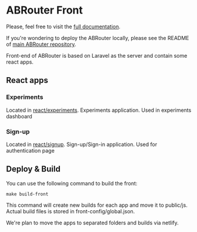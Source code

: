 # ABRouter Front

Please, feel free to visit the [full documentation](https://docs.abrouter.com/docs/intro/).

If you're wondering to deploy the ABRouter locally, please see the README of [main ABRouter repository](https://github.com/abrouter/abrouter). 

Front-end of ABRouter is based on Laravel as the server and contain some react apps.

## React apps


### Experiments

Located in [react/experiments](https://github.com/abrouter/front/tree/main/react/experiments). Experiments application. Used in experiments dashboard


### Sign-up

Located in [react/signup](https://github.com/abrouter/front/tree/main/react/signup). Sign-up/Sign-in application. Used for authentication page

## Deploy & Build

You can use the following command to build the front:

```
make build-front
```
This command will create new builds for each app and move it to public/js. Actual build files is stored in front-config/global.json.

We're plan to move the apps to separated folders and builds via netlify.



